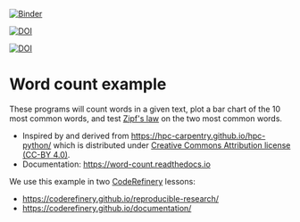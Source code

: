 [![Binder](https://mybinder.org/badge_logo.svg)](https://mybinder.org/v2/gh/coderefinery/word-count/HEAD)

[![DOI](https://sandbox.zenodo.org/badge/368438275.svg)](https://sandbox.zenodo.org/badge/latestdoi/368438275)

<a href="https://sandbox.zenodo.org/badge/latestdoi/368438275"><img src="https://sandbox.zenodo.org/badge/368438275.svg" alt="DOI"></a>


# Word count example

These programs will count words in a given text, plot a bar chart of the 10
most common words, and test [Zipf's
law](https://en.wikipedia.org/wiki/Zipf%27s_law) on the two most common words.

- Inspired by and derived from https://hpc-carpentry.github.io/hpc-python/
  which is distributed under
  [Creative Commons Attribution license (CC-BY 4.0)](https://creativecommons.org/licenses/by/4.0/).
- Documentation: https://word-count.readthedocs.io

We use this example in two [CodeRefinery](https://coderefinery.org/) lessons:
- https://coderefinery.github.io/reproducible-research/
- https://coderefinery.github.io/documentation/
